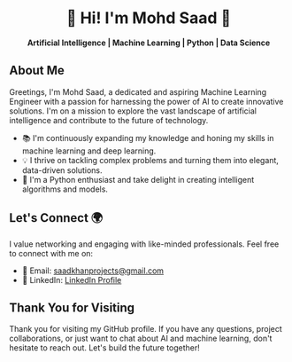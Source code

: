 <!-- Header -->
<h1 align="center">👋 Hi! I'm Mohd Saad 🚀</h1>
<p align="center">
  <strong>Artificial Intelligence | Machine Learning | Python | Data Science</strong>
</p>

<!-- About Me -->
## About Me

Greetings, I'm Mohd Saad, a dedicated and aspiring Machine Learning Engineer with a passion for harnessing the power of AI to create innovative solutions. I'm on a mission to explore the vast landscape of artificial intelligence and contribute to the future of technology.

- 📚 I'm continuously expanding my knowledge and honing my skills in machine learning and deep learning.
- 💡 I thrive on tackling complex problems and turning them into elegant, data-driven solutions.
- 🤖 I'm a Python enthusiast and take delight in creating intelligent algorithms and models.

<!-- Connect with Me -->
## Let's Connect 🌍

I value networking and engaging with like-minded professionals. Feel free to connect with me on:

- 📧 Email: [saadkhanprojects@gmail.com](mailto:saadkhanprojects@gmail.com)
- 💼 LinkedIn: [LinkedIn Profile](https://www.linkedin.com/in/mohd-saad-199844198/)

<!-- Footer -->
## Thank You for Visiting

Thank you for visiting my GitHub profile. If you have any questions, project collaborations, or just want to chat about AI and machine learning, don't hesitate to reach out. Let's build the future together!
